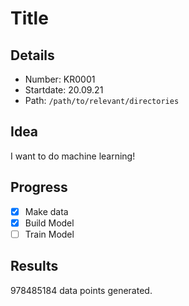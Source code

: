 # Title

## Details

* Number: KR0001
* Startdate: 20.09.21
* Path: `/path/to/relevant/directories`

## Idea

I want to do machine learning!

## Progress

* [x] Make data
* [x] Build Model
* [ ] Train Model

## Results

978485184 data points generated.
